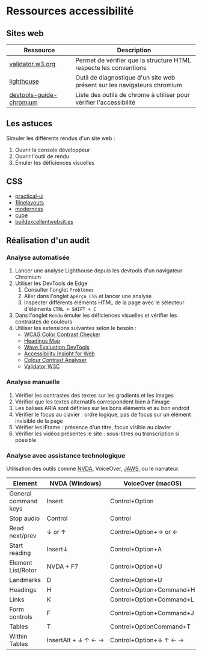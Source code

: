 # Ressources accessibilité

## Sites web

| Ressource                                                                                                                   | Description                                                              |
| --------------------------------------------------------------------------------------------------------------------------- | ------------------------------------------------------------------------ |
| [validator.w3.org](https://validator.w3.org/)                                                                               | Permet de vérifier que la structure HTML respecte les conventions        |
| [lighthouse](https://chromewebstore.google.com/detail/lighthouse/blipmdconlkpinefehnmjammfjpmpbjk)                          | Outil de diagnostique d'un site web présent sur les navigateurs chromium |
| [devtools-guide-chromium](https://learn.microsoft.com/en-us/microsoft-edge/devtools-guide-chromium/accessibility/reference) | Liste des outils de chrome à utiliser pour vérifier l'accessibilité      |

## Les astuces

Simuler les différents rendus d'un site web :

1. Ouvrir la console développeur
2. Ouvrir l'outil de rendu
3. Émuler les déficiences visuelles

## CSS

- [practical-ui](https://www.practical-ui.com/)
- [1linelayouts](https://1linelayouts.glitch.me/)
- [moderncss](https://moderncss.dev/)
- [cube](https://cube.fyi/)
- [buildexcellentwebsit.es](https://buildexcellentwebsit.es/)

## Réalisation d'un audit

### Analyse automatisée

1. Lancer une analyse Lighthouse depuis les devtools d'un navigateur Chromium
2. Utiliser les DevTools de Edge
   1. Consulter l'onglet `Problèmes`
   2. Aller dans l'onglet `Aperçu CSS` et lancer une analyse
   3. Inspecter différents éléments HTML de la page avec le sélecteur d'éléments `CTRL + SHIFT + C`
3. Dans l'onglet `Rendu` émuler les déficiences visuelles et vérifier les contrastes de couleurs
4. Utiliser les extensions suivantes selon le besoin :
   - [WCAG Color Contrast Checker](https://chromewebstore.google.com/detail/wcag-color-contrast-check/plnahcmalebffmaghcpcmpaciebdhgdf?hl=en)
   - [Headings Map](https://chromewebstore.google.com/detail/headingsmap/flbjommegcjonpdmenkdiocclhjacmbi?hl=en)
   - [Wave Evaluation DevTools](https://chromewebstore.google.com/detail/wave-evaluation-tool/jbbplnpkjmmeebjpijfedlgcdilocofh?hl=en)
   - [Accessibility Insight for Web](https://accessibilityinsights.io/)
   - [Colour Contrast Analyser](https://www.tpgi.com/color-contrast-checker/)
   - [Validator W3C](https://validator.w3.org/)

### Analyse manuelle

1. Vérifier les contrastes des textes sur les gradients et les images
2. Vérifier que les textes alternatifs correspondent bien à l'image
3. Les balises ARIA sont définies sur les bons éléments et au bon endroit
4. Vérifier le focus au clavier : ordre logique, pas de focus sur un élément invisible de la page
5. Vérifier les iFrame : présence d'un titre, focus visible au clavier
6. Vérifier les vidéos présentes le site : sous-titres ou transcription si possible

### Analyse avec assistance technologique

Utilisation des outils comme [NVDA](https://www.nvda.fr/), VoiceOver, [JAWS](https://www.ceciaa.com/jaws-logiciel-revue-ecran.html), ou le narrateur.

| Element              | NVDA (Windows)      | VoiceOver (macOS)        |
| -------------------- | ------------------- | ------------------------ |
| General command keys | Insert              | Control+Option           |
| Stop audio           | Control             | Control                  |
| Read next/prev       | ↓ or ↑              | Control+Option+→ or ←    |
| Start reading        | Insert↓             | Control+Option+A         |
| Element List/Rotor   | NVDA + F7           | Control+Option+U         |
| Landmarks            | D                   | Control+Option+U         |
| Headings             | H                   | Control+Option+Command+H |
| Links                | K                   | Control+Option+Command+L |
| Form controls        | F                   | Control+Option+Command+J |
| Tables               | T                   | Control+OptionCommand+T  |
| Within Tables        | InsertAlt + ↓ ↑ ← → | Control+Option+↓ ↑ ← →   |
